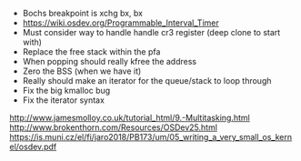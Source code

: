 - Bochs breakpoint is xchg bx, bx
- https://wiki.osdev.org/Programmable_Interval_Timer
- Must consider way to handle handle cr3 register (deep clone to start with)
- Replace the free stack within the pfa
- When popping should really kfree the address
- Zero the BSS (when we have it)
- Really should make an iterator for the queue/stack to loop through
- Fix the big kmalloc bug
- Fix the iterator syntax

http://www.jamesmolloy.co.uk/tutorial_html/9.-Multitasking.html
http://www.brokenthorn.com/Resources/OSDev25.html
https://is.muni.cz/el/fi/jaro2018/PB173/um/05_writing_a_very_small_os_kernel/osdev.pdf

